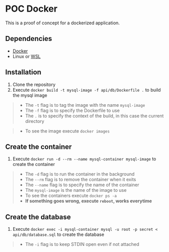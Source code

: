 # POC Docker
This is a proof of concept for a dockerized application.

## Dependencies
- [Docker](https://www.docker.com/)
- Linux or [WSL](https://docs.microsoft.com/en-us/windows/wsl/install-win10)

## Installation
1. Clone the repository
2. Execute `docker build -t mysql-image -f api/db/Dockerfile .` to build the mysql image
> - The `-t` flag is to tag the image with the name `mysql-image`
> - The `-f` flag is to specify the Dockerfile to use
> - The `.` is to specify the context of the build, in this case the current directory

> - To see the image execute `docker images`

## Create the container
1. Execute `docker run -d --rm --name mysql-container mysql-image` to create the container
> - The `-d` flag is to run the container in the background
> - The `--rm` flag is to remove the container when it exits
> - The `--name` flag is to specify the name of the container
> - The `mysql-image` is the name of the image to use
> - To see the containers execute `docker ps -a`
> - **If something goes wrong, execute `reboot`, works everytime**

## Create the database
1. Execute `docker exec -i mysql-container mysql -u root -p secret < api/db/database.sql` to create the database
> - The `-i` flag is to keep STDIN open even if not attached